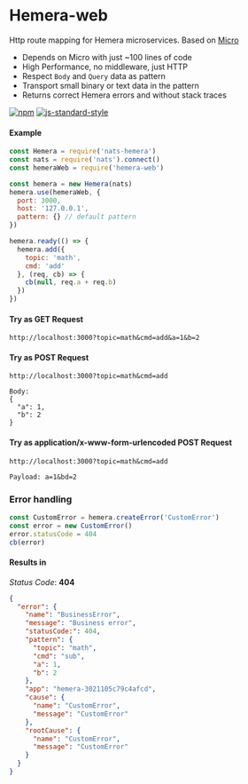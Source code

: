 # Hemera-web
Http route mapping for Hemera microservices. Based on [Micro](https://github.com/zeit/micro)

- Depends on Micro with just ~100 lines of code 
- High Performance, no middleware, just HTTP
- Respect `Body` and `Query` data as pattern
- Transport small binary or text data in the pattern
- Returns correct Hemera errors and without stack traces

[![npm](https://img.shields.io/npm/v/hemera-web.svg?maxAge=3600)](https://www.npmjs.com/package/hemera-web)
[![js-standard-style](https://img.shields.io/badge/code%20style-standard-brightgreen.svg)](http://standardjs.com)

#### Example

```js
const Hemera = require('nats-hemera')
const nats = require('nats').connect()
const hemeraWeb = require('hemera-web')

const hemera = new Hemera(nats)
hemera.use(hemeraWeb, {
  port: 3000,
  host: '127.0.0.1',
  pattern: {} // default pattern
})

hemera.ready(() => {
  hemera.add({
    topic: 'math',
    cmd: 'add'
  }, (req, cb) => {
    cb(null, req.a + req.b)
  })
})
```

#### Try as GET Request
```
http://localhost:3000?topic=math&cmd=add&a=1&b=2
```
#### Try as POST Request
```
http://localhost:3000?topic=math&cmd=add

Body:
{
  "a": 1,
  "b": 2
}
```
#### Try as application/x-www-form-urlencoded POST Request
```
http://localhost:3000?topic=math&cmd=add

Payload: a=1&bd=2
```
### Error handling

```js
const CustomError = hemera.createError('CustomError')
const error = new CustomError()
error.statusCode = 404
cb(error)
```
#### Results in
_Status Code_: __404__
```json
{
  "error": {
    "name": "BusinessError",
    "message": "Business error",
    "statusCode:": 404,
    "pattern": {
      "topic": "math",
      "cmd": "sub",
      "a": 1,
      "b": 2
    },
    "app": "hemera-3021105c79c4afcd",
    "cause": {
      "name": "CustomError",
      "message": "CustomError"
    },
    "rootCause": {
      "name": "CustomError",
      "message": "CustomError"
    }
  }
}
```
